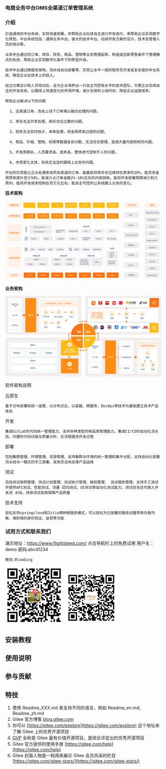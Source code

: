 ### 电商业务中台OMS全渠道订单管理系统

### 介绍
 
    打造通用的中台系统，实现快速部署，并帮助企业后续自主进行开发迭代，来帮助企业实现数字化转型。中台系统包括：通用业务中台、强大的技术中台、后续开发方案的设计，技术及管理人员的培训等。

    业务中台通过将订单、库存、财务、商品、营销等业务管理起来，构造适应新零售条件下管理模式的系统，帮助企业实现数字化条件下的转型升级。

    技术中台通过微服务架构，流水线自动部署等，实现让水平一般的程序员开发高复杂度的中台系统，降低企业在技术上的投入。

    经过方案设计和人员培训后，会为企业培养出一只自主可控有水平的技术团队，方便企业后续自主的开发系统，以跟得上快速变化的市场环境，减少总体的上线时间，降低企业运营成本。
   
    帮助企业解决以下的问题
   
      1、全渠道订单，及线上线下订单难以融合处理的问题。

      2、库存无法共享处理，库存仓位过重的问题。

      3、财务无法实时统计，单单处理，资金周转率过低的问题。

      4、商品、价格、营销、权限等数据各自分散，无法综合管理，造成大量内部损耗的问题。

      5、开发周期长，人员要求高，成本高，整体迭代受制于人的问题。

      6、市场变化太快，系统无法及时跟得上业务的问题。
    
    中台的实现能让企业处理来自所有渠道的订单，能最低将库存仓位维持在原来的20%，能将资金周转率提升至少50%，能减少占订单金额2%-10%左右的内部损耗，能将开发部署周期减少到几周内，能将开发成本控制在百万元左右，能自主可控的让系统跟上业务的变化。

   
 **技术架构** 

![输入图片说明](%E6%8A%80%E6%9C%AF%E6%9E%B6%E6%9E%84.png)
               
 **业务架构** 

![输入图片说明](%E4%B8%9A%E5%8A%A1%E6%9E%B6%E6%9E%84.png)


软件架构说明
 
云原生

    基于分布部署和统一运管，以分布式云，以容器、微服务、DevOps等技术为基础建立技术产品体系

开发
    
    集成GitLab的代码统一管理能力、支持多种类型的制品库管理能力、集成CI/CD的自动化流水线、内建的代码扫描与质量分析，全流程跟进开发过程
    
部署

    包括集群管理、环境管理、资源管理，支持集群与环境的统一管理和集中分配，支持自动化部署流水线与一键式的手工部署，高效灵活地支撑产品运维

测试
    
    包括测试用例管理、测试计划管理、测试执行管理、缺陷管理、 测试报告管理，支持手工测试并提供API测试、性能测试、流量 回归测试、UI测试等自动化测试能力，测试任务还可嵌入开发流 水线，持续测试有效保障产品质量

技术支持
    
    轻松支持springcloud和Istio两种微服务模式，可以轻松为已部署的服务创建带来负载均衡、端到端的身份验证、监视等功能


### 试用方式和联系我们 
   
演示地址：https://www.flightsteed.com/ 点击导航栏上的免费试用  用户名：demo 密码:abcd1234
 
    微信:Blowbing

![输入图片说明](we.png)  ![输入图片说明](gzh.png)


## 安装教程

## 使用说明

## 参与贡献

## 特技

1.  使用 Readme\_XXX.md 来支持不同的语言，例如 Readme\_en.md, Readme\_zh.md
2.  Gitee 官方博客 [blog.gitee.com](https://blog.gitee.com)
3.  你可以 [https://gitee.com/explore](https://gitee.com/explore) 这个地址来了解 Gitee 上的优秀开源项目
4.  [GVP](https://gitee.com/gvp) 全称是 Gitee 最有价值开源项目，是综合评定出的优秀开源项目
5.  Gitee 官方提供的使用手册 [https://gitee.com/help](https://gitee.com/help)
6.  Gitee 封面人物是一档用来展示 Gitee 会员风采的栏目 [https://gitee.com/gitee-stars/](https://gitee.com/gitee-stars/)
